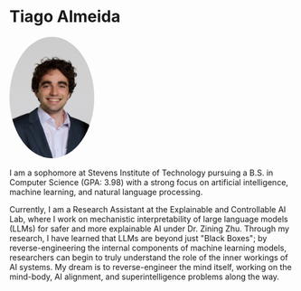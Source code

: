 # Tiago Almeida
<img src="https://raw.githubusercontent.com/tmma01/tmma01.github.io/main/tiago_profile.jpeg" alt="Tiago Almeida" width="150" style="border-radius:50%;">


I am a sophomore at Stevens Institute of Technology pursuing a B.S. in Computer Science (GPA: 3.98) with a strong focus on artificial intelligence, machine learning, and natural language processing.

Currently, I am a Research Assistant at the Explainable and Controllable AI Lab, where I work on mechanistic interpretability of large language models (LLMs) for safer and more explainable AI under Dr. Zining Zhu. Through my research, I have learned that LLMs are beyond just "Black Boxes"; by reverse-engineering the internal components of machine learning models, researchers can begin to truly understand the role of the inner workings of AI systems. My dream is to reverse-engineer the mind itself, working on the mind-body, AI alignment, and superintelligence problems along the way. 

